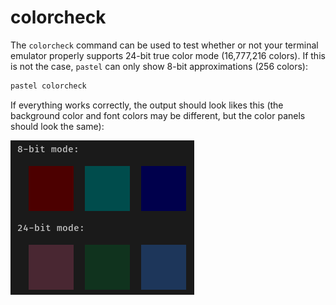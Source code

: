 # colorcheck

The `colorcheck` command can be used to test whether or not your terminal emulator
properly supports 24-bit true color mode (16,777,216 colors). If this is not the case, `pastel`
can only show 8-bit approximations (256 colors):

``` bash
pastel colorcheck
```

If everything works correctly, the output should look likes this (the background color and font
colors may be different, but the color panels should look the same):

![](colorcheck.png)
